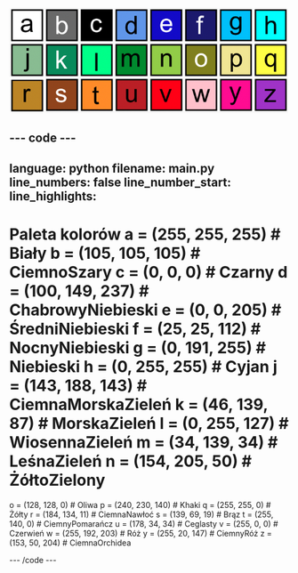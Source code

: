 ![Siatka 26 kolorowych kwadratów, z których każdy reprezentuje jeden z kolorów z palety. Na każdym kwadracie znajduje się litera od a do z.](images/ambient-letters.png)

--- code ---
---
language: python filename: main.py line_numbers: false line_number_start:
line_highlights:
---
 # Paleta kolorów a = (255, 255, 255) # Biały b = (105, 105, 105) # CiemnoSzary c = (0, 0, 0) # Czarny d = (100, 149, 237) # ChabrowyNiebieski e = (0, 0, 205) # ŚredniNiebieski f = (25, 25, 112) # NocnyNiebieski g = (0, 191, 255) # Niebieski h = (0, 255, 255) # Cyjan j = (143, 188, 143) # CiemnaMorskaZieleń k = (46, 139, 87) # MorskaZieleń l = (0, 255, 127) # WiosennaZieleń m = (34, 139, 34) # LeśnaZieleń n = (154, 205, 50) # ŻółtoZielony    
o = (128, 128, 0) # Oliwa p = (240, 230, 140) # Khaki q = (255, 255, 0) # Żółty r = (184, 134, 11) # CiemnaNawłoć s = (139, 69, 19) # Brąz t = (255, 140, 0) # CiemnyPomarańcz u = (178, 34, 34) # Ceglasty v = (255, 0, 0) # Czerwień w = (255, 192, 203) # Róż y = (255, 20, 147) # CiemnyRóż z = (153, 50, 204) # CiemnaOrchidea

--- /code ---
